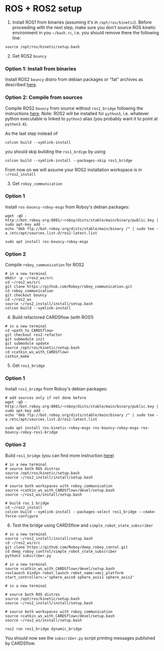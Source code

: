 # ROS + ROS2 setup

1. Install ROS1 from binaries (assuming it's in `/opt/ros/kinetic`). Before proceeding with the next step, make sure you don't source ROS kinetic environment in you `~/bash.rc`, i.e. you should remove there the following line:
```
source /opt/ros/kinetic/setup.bash
```

2. Get ROS2 `bouncy`
### Option 1: Install from binaries
Install ROS2 `bouncy` distro from debian packages or "fat" archives as described [here](https://index.ros.org/doc/ros2/Installation/). 

### Option 2: Compile from sources
Compile ROS2 `bouncy` from source without `ros1_bridge` following the instructions [here](https://index.ros.org/doc/ros2/Linux-Development-Setup/). 
Note: ROS2 will be installed for `python3`, i.e. whatever python executable is linked to `python3` alias (you probably want it to point at `python3.6`).

As the last step instead of
```
colcon build --symlink-install
```
you should skip building the `ros1_brdige` by using 
```
colcon build --symlink-install --packages-skip ros1_bridge
```
From now on we will assume your ROS2 installation workspace is in `~/ros2_install`

3. Get `roboy_communication`
### Option 1
Install `ros-bouncy-roboy-msgs` from Roboy's debian packages:
```
wget -qO - http://bot.roboy.org:8081/~roboy/dists/stable/main/binary/public.key | sudo apt-key add -
echo "deb ftp://bot.roboy.org/dists/stable/main/binary /" | sudo tee -a /etc/apt/sources.list.d/ros2-latest.list

sudo apt install ros-bouncy-roboy-msgs
```
### Option 2
Compile `roboy_communication` for ROS2
```
# in a new terminal
mkdir -p ~/ros2_ws/src
cd ~/ros2_ws/src
git clone https://github.com/Roboy/roboy_communication.git
cd roboy_communication
git checkout bouncy
cd ~/ros2_ws
source ~/ros2_install/install/setup.bash
colcon build --symlink-install
```

4. Build refactored CARDSflow (with ROS1)
```
# in a new terminal
cd <path_to_CARDSflow>
git checkout ros2-refactor
git submodule init
git submodule update
source /opt/ros/kinetic/setup.bash
cd <catkin_ws_with_CARDSflow>
catkin_make
```

5. Get `ros1_bridge`
### Option 1
Install `ros1_bridge` from Roboy's debian packages:
```
# add sources only if not done before
wget -qO - http://bot.roboy.org:8081/~roboy/dists/stable/main/binary/public.key | sudo apt-key add -
echo "deb ftp://bot.roboy.org/dists/stable/main/binary /" | sudo tee -a /etc/apt/sources.list.d/ros2-latest.list

sudo apt install ros-kinetic-roboy-msgs ros-bouncy-roboy-msgs ros-bouncy-roboy-ros1-bridge
```

### Option 2
Build `ros1_bridge` (you can find more instruction [here](https://github.com/ros2/ros1_bridge))
```
# in a new terminal
# source both ROS distros
source /opt/ros/kinetic/setup.bash
source ~/ros2_install/install/setup.bash

# source both workspaces with roboy_communication
source <catkin_ws_with_CARDSflow>/devel/setup.bash
source ~/ros2_ws/install/setup.bash

# build ros_1 bridge
cd ~/ros2_install
colcon build --symlink-install --packages-select ros1_bridge --cmake-force-configure
```

6. Test the bridge using CARDSflow and `simple_robot_state_subscriber`
```
# in a new terminal
source ~/ros2_install/install/setup.bash
cd ~/ros2_ws/src
git clone https://github.com/Roboy/deep_roboy_contol.git
cd deep_roboy_control/simple_robot_state_subscriber
python3 subscriber.py
```

```
# in a new terminal
source <catkin_ws_with_CARDSflow>/devel/setup.bash
roslaunch kindyn robot.launch robot_name:=msj_platform start_controllers:='sphere_axis0 sphere_axis1 sphere_axis2'
```

```
# in a new terminal

# source both ROS distros
source /opt/ros/kinetic/setup.bash
source ~/ros2_install/install/setup.bash

# source both workspaces with roboy_communication
source <catkin_ws_with_CARDSflow>/devel/setup.bash
source ~/ros2_ws/install/setup.bash

ros2 run ros1_bridge dynamic_bridge
```

You should now see the `subscriber.py` script printing messages published by CARDSflow.

